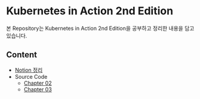 # Kubernetes in Action 2nd Edition

본 Repository는 Kubernetes in Action 2nd Edition을 공부하고 정리한 내용을 담고 있습니다.

## Content

- [Notion 정리](https://www.notion.so/devleejb/Kubernetes-in-Action-6c3342ef6942482b8e2720ba2c1edb02?pvs=4)
- Source Code
  - [Chapter 02](./Chapter02/)
  - [Chapter 03](./Chapter03/)
